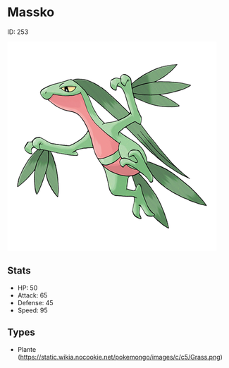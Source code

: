 # Massko


ID: 253

![](https://raw.githubusercontent.com/PokeAPI/sprites/master/sprites/pokemon/other/official-artwork/253.png "Massko")

## Stats


 - HP: 50
 - Attack: 65
 - Defense: 45
 - Speed: 95

## Types


 - Plante (https://static.wikia.nocookie.net/pokemongo/images/c/c5/Grass.png)
